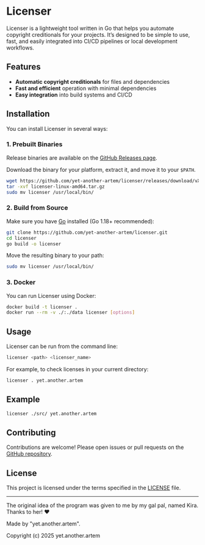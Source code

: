 # Licenser

Licenser is a lightweight tool written in Go that helps you automate copyright creditionals for your projects. It’s designed to be simple to use, fast, and easily integrated into CI/CD pipelines or local development workflows.

## Features

- **Automatic copyright creditionals** for files and dependencies
- **Fast and efficient** operation with minimal dependencies
- **Easy integration** into build systems and CI/CD

## Installation

You can install Licenser in several ways:

### 1. Prebuilt Binaries

Release binaries are available on the [GitHub Releases page](https://github.com/yet-another-artem/licenser/releases).

Download the binary for your platform, extract it, and move it to your `$PATH`.

```bash
wget https://github.com/yet-another-artem/licenser/releases/download/vX.Y.Z/licenser-linux-amd64.tar.gz
tar -xvf licenser-linux-amd64.tar.gz
sudo mv licenser /usr/local/bin/
```

### 2. Build from Source

Make sure you have [Go](https://golang.org/dl/) installed (Go 1.18+ recommended):

```bash
git clone https://github.com/yet-another-artem/licenser.git
cd licenser
go build -o licenser
```

Move the resulting binary to your path:

```bash
sudo mv licenser /usr/local/bin/
```

### 3. Docker

You can run Licenser using Docker:

```bash
docker build -t licenser .
docker run --rm -v ./:./data licenser [options]
```

## Usage

Licenser can be run from the command line:

```bash
licenser <path> <licenser_name>
```

For example, to check licenses in your current directory:

```bash
licenser . yet.another.artem
```

## Example

```bash
licenser ./src/ yet.another.artem
```

## Contributing

Contributions are welcome! Please open issues or pull requests on the [GitHub repository](https://github.com/yet-another-artem/licenser).

## License

This project is licensed under the terms specified in the [LICENSE](./LICENSE) file.

---

The original idea of the program was given to me by my gal pal, named Kira. Thanks to her! ❤️

Made by "yet.another.artem".

Copyright (c) 2025 yet.another.artem
